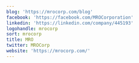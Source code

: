 ```yaml
---
blog: 'https://mrocorp.com/blog'
facebook: 'https://facebook.com/MROCorporation'
linkedin: 'https://linkedin.com/company/445193'
logohandle: mrocorp
sort: mrocorp
title: MRO
twitter: MROCorp
website: 'https://mrocorp.com/'
---
```

